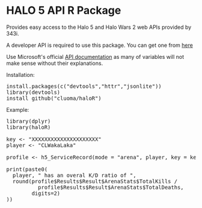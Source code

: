 HALO 5 API R Package
====================

Provides easy access to the Halo 5 and Halo Wars 2 web APIs provided by 343i.

A developer API is required to use this package. You can get one from [here](https://developer.haloapi.com/)

Use Microsoft's official [API documentation](https://developer.haloapi.com/docs/services/) as many of variables will not make sense without their explanations.

Installation:
<pre>
install.packages(c("devtools","httr","jsonlite"))
library(devtools)
install_github("cluoma/haloR")
</pre>

Example:
<pre>
library(dplyr)
library(haloR)

key <- "XXXXXXXXXXXXXXXXXXXXX"
player <- "CLWakaLaka"

profile <- h5_ServiceRecord(mode = "arena", player, key = key)

print(paste0(
  player, " has an overal K/D ratio of ",
  round(profile$Results$Result$ArenaStats$TotalKills /
          profile$Results$Result$ArenaStats$TotalDeaths,
        digits=2)
))
</pre>
